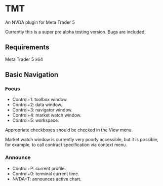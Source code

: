 # TMT
An NVDA plugin for Meta Trader 5

Currently this is a super pre alpha testing version. Bugs are included.
## Requirements
 Meta Trader 5 x64
## Basic Navigation
### Focus
* Control+1: toolbox window.
* Control+2: data window.
* Control+3: navigator window.
* Control+4: market watch window.
* Control+5: workspace.

Appropriate checkboxes should be checked in the View menu.

Market watch window is currently very poorly accessible, but it is possible, for example, to call contract specification via context menu.

### Announce
* Control+P: current profile.
* Control+0: terminal current time.
* NVDA+T: announces active chart.